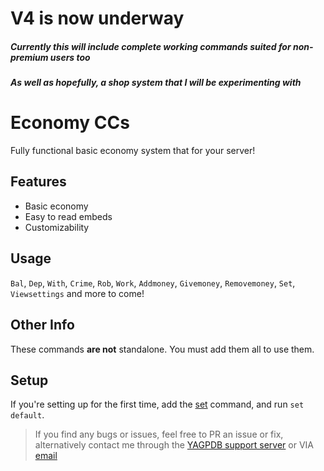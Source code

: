 # V4 is now underway
##### Currently this will include complete working commands suited for non-premium users too
##### As well as hopefully, a shop system that I will be experimenting with

# Economy CCs
Fully functional basic economy system that for your server!

## Features
- Basic economy
- Easy to read embeds
- Customizability

## Usage

`Bal`, `Dep`, `With`, `Crime`, `Rob`, `Work`, `Addmoney`, `Givemoney`, `Removemoney`, `Set`, `Viewsettings` and more to come!

## Other Info
These commands **are not** standalone. You must add them all to use them.

## Setup
If you're setting up for the first time, add the [set](https://github.com/ranger-4297/yagpdb-ccs/blob/main/Economy/V3/Settings/Set.cc.go) command, and run `set default`.


<blockquote>If you find any bugs or issues, feel free to PR an issue or fix, alternatively contact me through the <a href="https://discord.gg/4uY54rw">YAGPDB support server</a> or VIA <a href="mailto:a.rhyker@gmail.com">email</a></blockquote>